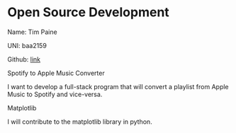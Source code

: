 # Open Source Development

Name: Tim Paine

UNI: baa2159

Github: [link](https://github.com/Beza4598)


Spotify to Apple Music Converter

I want to develop a full-stack program that will convert a playlist from Apple Music to Spotify and vice-versa. 

Matplotlib

I will contribute to the matplotlib library in python.
